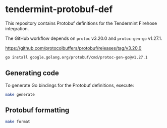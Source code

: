 # tendermint-protobuf-def

This repository contains Protobuf definitions for the Tendermint Firehose integration.

The GitHub workflow depends on `protoc` v3.20.0 and `protoc-gen-go` v1.27.1.

https://github.com/protocolbuffers/protobuf/releases/tag/v3.20.0

```bash
go install google.golang.org/protobuf/cmd/protoc-gen-go@v1.27.1
```

## Generating code

To generate Go bindings for the Protobuf definitions, execute:

```bash
make generate
```

## Protobuf formatting

```bash
make format
```
